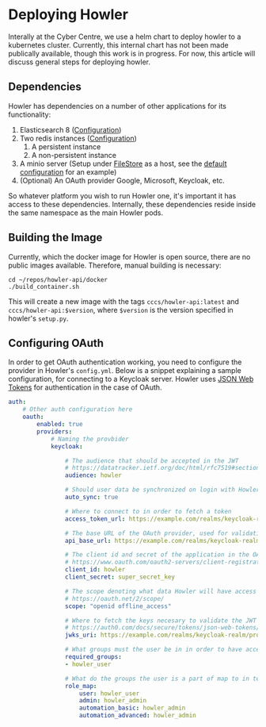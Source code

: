 # Deploying Howler

Interally at the Cyber Centre, we use a helm chart to deploy howler to a kubernetes cluster. Currently, this internal
chart has not been made publically available, though this work is in progress. For now, this article will discuss
general steps for deploying howler.

## Dependencies

Howler has dependencies on a number of other applications for its functionality:

1. Elasticsearch 8 ([Configuration](/howler-docs/installation/configuration/#datastore))
1. Two redis instances ([Configuration](/howler-docs/installation/configuration/#redis))
    1. A persistent instance
    1. A non-persistent instance
1. A minio server (Setup under [FileStore](/howler-docs/installation/configuration/#filestore) as a host, see the [default configuration](/howler-docs/installation/default_configuration) for an example)
1. (Optional) An OAuth provider Google, Microsoft, Keycloak, etc.

So whatever platform you wish to run Howler one, it's important it has access to these dependencies. Internally, these
dependencies reside inside the same namespace as the main Howler pods.

## Building the Image

Currently, which the docker image for Howler is open source, there are no public images available. Therefore, manual
building is necessary:

```shell
cd ~/repos/howler-api/docker
./build_container.sh
```

This will create a new image with the tags `cccs/howler-api:latest` and `cccs/howler-api:$version`, where `$version`
is the version specified in howler's `setup.py`.

## Configuring OAuth

In order to get OAuth authentication working, you need to configure the provider in Howler's `config.yml`. Below is a
snippet explaining a sample configuration, for connecting to a Keycloak server. Howler uses
[JSON Web Tokens](https://jwt.io/) for authentication in the case of OAuth.

```yaml
auth:
    # Other auth configuration here
    oauth:
        enabled: true
        providers:
            # Naming the provbider
            keycloak:

                # The audience that should be accepted in the JWT
                # https://datatracker.ietf.org/doc/html/rfc7519#section-4.1.3
                audience: howler

                # Should user data be synchronized on login with Howler?
                auto_sync: true

                # Where to connect to in order to fetch a token
                access_token_url: https://example.com/realms/keycloak-realm/protocol/openid-connect/token

                # The base URL of the OAuth provider, used for validation
                api_base_url: https://example.com/realms/keycloak-realm/protocol/openid-connect/

                # The client id and secret of the application in the OAuth provider
                # https://www.oauth.com/oauth2-servers/client-registration/client-id-secret/
                client_id: howler
                client_secret: super_secret_key

                # The scope denoting what data Howler will have access to on successful authentication
                # https://oauth.net/2/scope/
                scope: "openid offline_access"

                # Where to fetch the keys necesary to validate the JWT returned from the server.
                # https://auth0.com/docs/secure/tokens/json-web-tokens/json-web-key-sets
                jwks_uri: https://example.com/realms/keycloak-realm/protocol/openid-connect/certs

                # What groups must the user be in in order to have access to howler?
                required_groups:
                - howler_user

                # What do the groups the user is a part of map to in terms of roles in Howler?
                role_map:
                    user: howler_user
                    admin: howler_admin
                    automation_basic: howler_admin
                    automation_advanced: howler_admin
```
